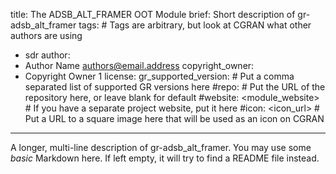 title: The ADSB_ALT_FRAMER OOT Module
brief: Short description of gr-adsb_alt_framer
tags: # Tags are arbitrary, but look at CGRAN what other authors are using
  - sdr
author:
  - Author Name <authors@email.address>
copyright_owner:
  - Copyright Owner 1
license:
gr_supported_version: # Put a comma separated list of supported GR versions here
#repo: # Put the URL of the repository here, or leave blank for default
#website: <module_website> # If you have a separate project website, put it here
#icon: <icon_url> # Put a URL to a square image here that will be used as an icon on CGRAN
---
A longer, multi-line description of gr-adsb_alt_framer.
You may use some *basic* Markdown here.
If left empty, it will try to find a README file instead.
